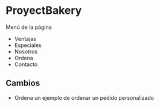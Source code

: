 # ProyectBakery

Menú de la página

- Ventajas
- Especiales
- Nosotros
- Ordena
- Contacto

## Cambios
- Ordena un ejemplo de ordenar un pedido personalizado
